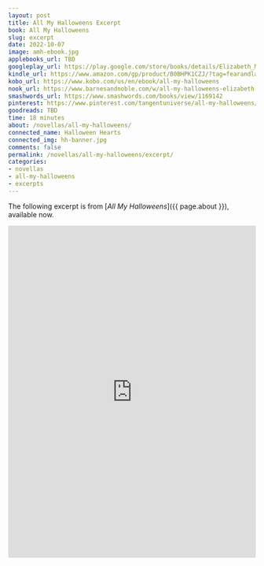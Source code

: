 ```yaml
---
layout: post
title: All My Halloweens Excerpt
book: All My Halloweens
slug: excerpt
date: 2022-10-07
image: amh-ebook.jpg
applebooks_url: TBD
googleplay_url: https://play.google.com/store/books/details/Elizabeth_Myles_All_My_Halloweens?id=-dWTEAAAQBAJ
kindle_url: https://www.amazon.com/gp/product/B0BHPK1CZJ/?tag=fearandlaun-20
kobo_url: https://www.kobo.com/us/en/ebook/all-my-halloweens
nook_url: https://www.barnesandnoble.com/w/all-my-halloweens-elizabeth-myles/1142467954?ean=2940186698685
smashwords_url: https://www.smashwords.com/books/view/1169142
pinterest: https://www.pinterest.com/tangentuniverse/all-my-halloweens/
goodreads: TBD
time: 18 minutes
about: /novellas/all-my-halloweens/
connected_name: Halloween Hearts
connected_img: hh-banner.jpg
comments: false
permalink: /novellas/all-my-halloweens/excerpt/
categories: 
- novellas
- all-my-halloweens
- excerpts
---
```


The following excerpt is from [*All My Halloweens*]({{ page.about }}), available now.

<iframe type="text/html" width="650" height="675" frameborder="0" allowfullscreen style="max-width:100%" src="https://read.amazon.com/kp/card?asin=B0BHPK1CZJ&preview=inline&linkCode=kpe&ref_=cm_sw_r_kb_dp_yfBqFbZBJNXZ8&tag=fearandlaun-20" ></iframe> 
